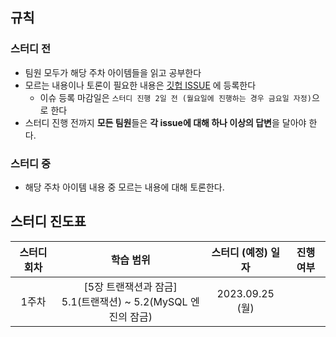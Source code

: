 ## 규칙
### 스터디 전
* 팀원 모두가 해당 주차 아이템들을 읽고 공부한다
* 모르는 내용이나 토론이 필요한 내용은 [깃헙 ISSUE](https://github.com/2023-java-study/book-study/issues) 에 등록한다
  * 이슈 등록 마감일은 `스터디 진행 2일 전 (월요일에 진행하는 경우 금요일 자정)`으로 한다
* 스터디 진행 전까지 **모든 팀원**들은 **각 issue에 대해 하나 이상의 답변**을 달아야 한다.

### 스터디 중
* 해당 주차 아이템 내용 중 모르는 내용에 대해 토론한다.

## 스터디 진도표
| 스터디 회차 | 학습 범위 | 스터디 (예정) 일자 | 진행 여부 |
| :---: | :---: | :---: | :---: |
| 1주차 | [5장 트랜잭션과 잠금]<br>5.1(트랜잭션) ~ 5.2(MySQL 엔진의 잠금) | 2023.09.25 (월) |  |
